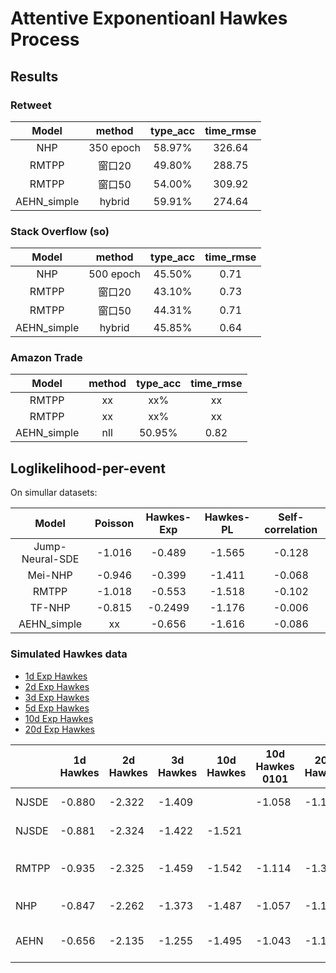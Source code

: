 # Attentive Exponentioanl Hawkes Process


## Results

### Retweet
| Model | method | type_acc | time_rmse |
| :----:| :-----: | :------: | :-------: |
|  NHP | 350 epoch  | 58.97%   | 326.64   |
|  RMTPP | 窗口20  | 49.80%   | 288.75   |
|  RMTPP | 窗口50  | 54.00%   | 309.92   |
| AEHN_simple |	hybrid|  59.91% | 274.64 |


### Stack Overflow (so)
| Model | method | type_acc | time_rmse |
| :----:| :-----: | :------: | :-------: |
|  NHP | 500 epoch  | 45.50%   | 0.71   |
|  RMTPP | 窗口20  | 43.10%   | 0.73   |
|  RMTPP | 窗口50  | 44.31%   | 0.71   |
| AEHN_simple |   hybrid  | 45.85%   |   0.64    |

### Amazon Trade 
| Model | method | type_acc | time_rmse |
| :----:| :-----: | :------: | :-------: |
|  RMTPP | xx  | xx%   | xx   |
|  RMTPP | xx  | xx%   | xx   |
| AEHN_simple |   nll  | 50.95%   |   0.82   |



## Loglikelihood-per-event
On simullar datasets:

| Model | Poisson | Hawkes-Exp | Hawkes-PL | Self-correlation |
| :--------: | :----------: | :--------: | :----------: | :--------: |
| Jump-Neural-SDE | -1.016 | -0.489 | -1.565 | -0.128 |
| Mei-NHP | -0.946 | -0.399 | -1.411 | -0.068|
| RMTPP | -1.018 | -0.553 | -1.518 | -0.102 |
| TF-NHP | -0.815 | -0.2499 | -1.176 | -0.006|
| AEHN_simple | xx | -0.656 | -1.616 | -0.086 |


### Simulated Hawkes data

- [1d Exp Hawkes](https://pan.baidu.com/s/1IyummK-4ZbCsXjAPAQw6Ig)
- [2d Exp Hawkes](https://pan.baidu.com/s/1x75plmF_DYogY3IvN_gImQ)
- [3d Exp Hawkes](https://pan.baidu.com/s/1PgmZEY5ICFYXMpUKXj-k3Q)
- [5d Exp Hawkes](https://pan.baidu.com/s/1HX513dGqkk6EnrtaQSZdcQ)
- [10d Exp Hawkes](https://pan.baidu.com/s/1YAGBwecVOkR_GC0mJ6NY3g)
- [20d Exp Hawkes](https://pan.baidu.com/s/1yPN9cVr23yCxbvE2XSanww)




|  |1d Hawkes |2d Hawkes  |  3d Hawkes |10d Hawkes| 10d Hawkes 0101 |20d Hawkes| comment |
|--|--|--|--|--|--|--|--|
| NJSDE| -0.880 | -2.322 |  -1.409 |   | -1.058 | -1.168| epoch 500  |
| NJSDE|  -0.881|-2.324    |  -1.422 | -1.521 |  | | epoch 200  |
| RMTPP| -0.935 | -2.325  | -1.459 | -1.542 |   -1.114 | -1.388 | 500 epoch, 窗口50  |
| NHP |   -0.847|  -2.262  |  -1.373    | -1.487  | -1.057 | -1.180 | 500 epoch |
| AEHN | -0.656 |  -2.135   | -1.255 | -1.495 | -1.043 | -1.157 | 1000 epoch, step=10 |

